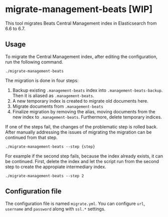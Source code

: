 # migrate-management-beats [WIP]

This tool migrates Beats Central Management index in Elasticsearch from 6.6 to 6.7.

## Usage

To migrate the Central Management index, after editing the configuration, run the following command.

```
./migrate-management-beats
```

The migration is done in four steps:

1. Backup existing `.management-beats` index into `.management-beats-backup`. Then it is aliased as `.management-beats`.
2. A new temporary index is created to migrate old documents here.
3. Migrate documents from `.management-beats`
4. Finalize migration by removing the alias, moving documents from the new index to `.management-beats`. Furthermore, delete
temporary indices.

If one of the steps fail, the changes of the problematic step is rolled back. After manually addressing the issues of migrating
the migration can be continued from that step.

```
./migrate-management-beats --step {step}
```

For example if the second step fails, because the index already exists, it can be continued. First, delete the index and let
the script run from the second step to create the appropiate intermediary index.

```
./migrate-management-beats --step 2
```

## Configuration file

The configuration file is named `migrate.yml`. You can configure `url`, `username` and `password` along with `ssl.*` settings.
